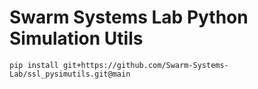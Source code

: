 # Swarm Systems Lab Python Simulation Utils

```
pip install git+https://github.com/Swarm-Systems-Lab/ssl_pysimutils.git@main
```
